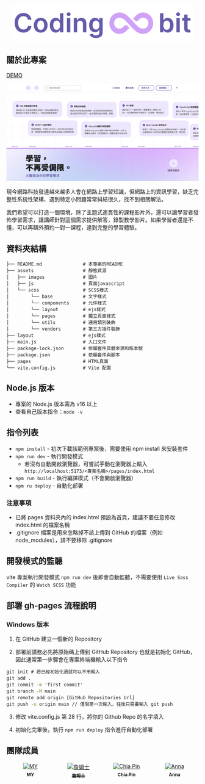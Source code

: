 ﻿<p align="center">
  <img src="https://raw.githubusercontent.com/ahmomoz/Coding-bit/refs/heads/main/assets/images/logo.svg" alt="Coding-bit logo"/>
 
</p>

## 關於此專案

<a href="https://ahmomoz.github.io/Coding-bit/">DEMO</a>

![custom course page screenshot](https://github.com/ahmomoz/Coding-bit/blob/main/assets/images/custom-course-page-screenshot.png)

現今網路科技發達越來越多人會在網路上學習知識，但網路上的資訊學習，缺乏完整性系統性架構、遇到特定小問題常常糾結很久，找不到相關解法。

我們希望可以打造一個環境，除了主題式連貫性的課程影片外，還可以讓學習者發佈學習需求，讓講師針對這個需求提供解答，錄製教學影片。如果學習者還是不懂，可以再額外預約一對一課程，達到完整的學習體驗。

## 資料夾結構

```
├── README.md               # 本專案的README
├── assets                  # 靜態資源
│   ├── images              # 圖片
│   ├── js                  # 頁面javascript
│   └── scss                # SCSS樣式
│        └── base           # 文字樣式
│        └── components     # 元件樣式
│        └── layout         # ejs樣式
│        └── pages          # 獨立頁面樣式
│        └── utils          # 通用類別裝飾
│        └── vendors        # 第三方插件裝飾
├── layout                  # ejs樣式
├── main.js                 # 入口文件
├── package-lock.json       # 依賴套件具體來源和版本號
├── package.json            # 依賴套件與腳本
├── pages                   # HTML頁面
└── vite.config.js          # Vite 配置
```

## Node.js 版本

- 專案的 Node.js 版本需為 v16 以上
- 查看自己版本指令：`node -v`

## 指令列表

- `npm install` - 初次下載該範例專案後，需要使用 npm install 來安裝套件
- `npm run dev` - 執行開發模式
  - 若沒有自動開啟瀏覽器，可嘗試手動在瀏覽器上輸入
    `http://localhost:5173/<專案名稱>/pages/index.html`
- `npm run build` - 執行編譯模式（不會開啟瀏覽器）
- `npm ru deploy` - 自動化部署

### 注意事項

- 已將 pages 資料夾內的 index.html 預設為首頁，建議不要任意修改 index.html 的檔案名稱
- .gitignore 檔案是用來忽略掉不該上傳到 GitHub 的檔案（例如 node_modules），請不要移除 .gitignore

## 開發模式的監聽

vite 專案執行開發模式 `npm run dev` 後即會自動監聽，不需要使用 `Live Sass Compiler` 的 `Watch SCSS` 功能

## 部署 gh-pages 流程說明

### Windows 版本

1. 在 GitHub 建立一個新的 Repository

2. 部署前請務必先將原始碼上傳到 GitHub Repository 也就是初始化 GitHub，因此通常第一步驟會在專案終端機輸入以下指令

```cmd
git init # 若已經初始化過就可以不用輸入
git add .
git commit -m 'first commit'
git branch -M main
git remote add origin [GitHub Repositories Url]
git push -u origin main // 僅限第一次輸入，往後只需要輸入 git push
```

3. 修改 vite.config.js 第 28 行，將你的 Github Repo 的名字填入

4. 初始化完畢後，執行 `npm run deploy` 指令進行自動化部署

## 團隊成員

<table>
  <tbody style="border: none"> 
     <tr style="border: none; border-top: none;">
        <td align="center" valign="top" width="14.28%" style="border:none"><a href="https://github.com/ahmomoz"><img src="https://avatars.githubusercontent.com/u/134830436?v=4" width="100px;" alt="MY"/><br /><sub><b>MY</b></sub></a></td>
        <td align="center" valign="top" width="14.28%" style="border:none"><a href="https://github.com/z111048"><img src="https://avatars.githubusercontent.com/u/147981540?v=4" width="100px;" alt="詹姆士"/><br /><sub><b>詹姆士</b></sub></a></td>
        <td align="center" valign="top" width="14.28%" style="border:none"><a href="https://github.com/joker-cat"><img src="https://avatars.githubusercontent.com/u/67618773?v=4" width="100px;" alt="Chia Pin"/><br /><sub><b>Chia Pin</b></sub></a></td>
        <td align="center" valign="top" width="14.28%" style="border:none"><a href="https://github.com/annnnangan"><img src="https://avatars.githubusercontent.com/u/110728860?v=4" width="100px;" alt="Anna"/><br /><sub><b>Anna</b></sub></a></td>
    <tr>
  </tbody>
</table>
